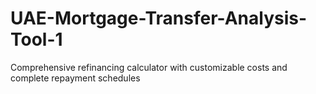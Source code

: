 # UAE-Mortgage-Transfer-Analysis-Tool-1
Comprehensive refinancing calculator with customizable costs and complete repayment schedules
